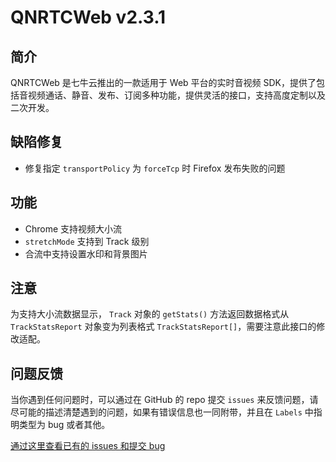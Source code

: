 # QNRTCWeb v2.3.1

## 简介
QNRTCWeb 是七牛云推出的一款适用于 Web 平台的实时音视频 SDK，提供了包括音视频通话、静音、发布、订阅多种功能，提供灵活的接口，支持高度定制以及二次开发。

## 缺陷修复
- 修复指定 `transportPolicy` 为 `forceTcp` 时 Firefox 发布失败的问题

## 功能
- Chrome 支持视频大小流
- `stretchMode` 支持到 Track 级别
- 合流中支持设置水印和背景图片

## 注意

为支持大小流数据显示， `Track` 对象的 `getStats()` 方法返回数据格式从 `TrackStatsReport` 对象变为列表格式 `TrackStatsReport[]`，需要注意此接口的修改适配。

## 问题反馈

当你遇到任何问题时，可以通过在 GitHub 的 repo 提交 `issues` 来反馈问题，请尽可能的描述清楚遇到的问题，如果有错误信息也一同附带，并且在 ```Labels``` 中指明类型为 bug 或者其他。

[通过这里查看已有的 issues 和提交 bug](https://github.com/pili-engineering/QNRTC-Web/issues)